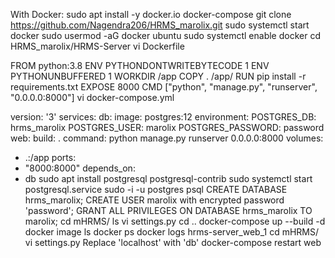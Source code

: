 With Docker:
sudo apt install -y docker.io docker-compose
git clone https://github.com/Nagendra206/HRMS_marolix.git
sudo systemctl start docker
sudo usermod -aG docker ubuntu
sudo systemctl enable docker
cd HRMS_marolix/HRMS-Server
vi Dockerfile
 
 FROM python:3.8
 ENV PYTHONDONTWRITEBYTECODE 1
 ENV PYTHONUNBUFFERED 1
 WORKDIR /app
 COPY . /app/
 RUN pip install -r requirements.txt
 EXPOSE 8000
 CMD ["python", "manage.py", "runserver", "0.0.0.0:8000"]
vi docker-compose.yml
 
 version: '3'
 services:
 db:
 image: postgres:12
 environment:
 POSTGRES_DB: hrms_marolix
 POSTGRES_USER: marolix
 POSTGRES_PASSWORD: password
 web:
 build: .
 command: python manage.py runserver 0.0.0.0:8000
 volumes:
 - .:/app
 ports:
 - "8000:8000"
 depends_on:
 - db
sudo apt install postgresql postgresql-contrib
sudo systemctl start postgresql.service
sudo -i -u postgres
 psql
 CREATE DATABASE hrms_marolix;
 CREATE USER marolix with encrypted password 'password';
 GRANT ALL PRIVILEGES ON DATABASE hrms_marolix TO marolix;
cd mHRMS/
ls
vi settings.py 
cd ..
docker-compose up --build -d
docker image ls
docker ps
docker logs hrms-server_web_1
cd mHRMS/
vi settings.py 
 Replace 'localhost' with 'db'
docker-compose restart web
